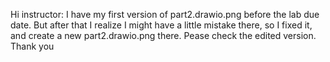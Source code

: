 Hi instructor: I have my first version of part2.drawio.png before the lab due date. 
But after that I realize I might have a little mistake there, so  I fixed it, and create a new part2.drawio.png there. 
Pease check the edited version. 
Thank you 
